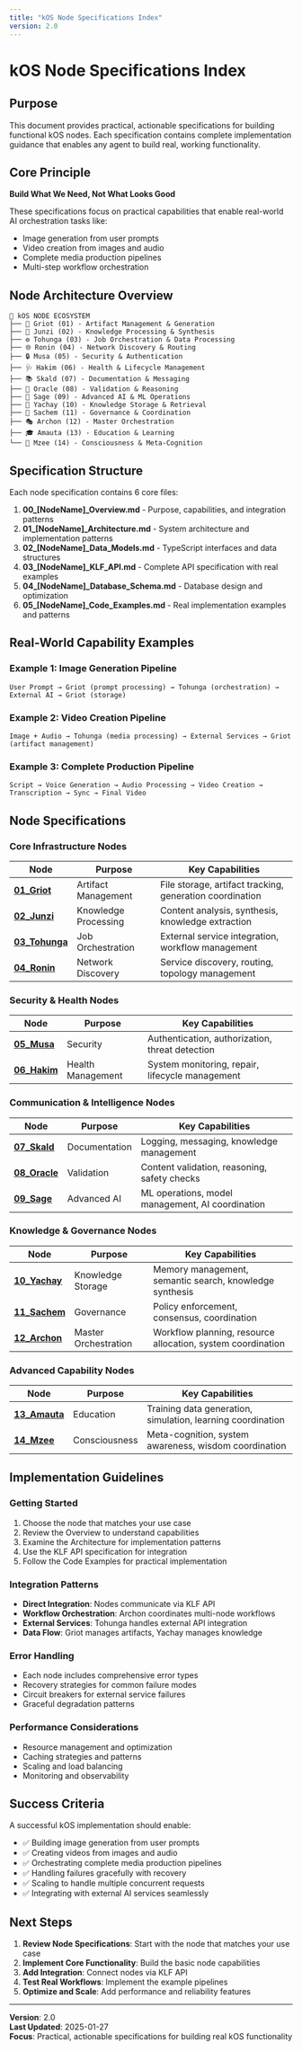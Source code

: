 ```yaml
---
title: "kOS Node Specifications Index"
version: 2.0
---
```


# **kOS Node Specifications Index**

## **Purpose**

This document provides practical, actionable specifications for building functional kOS nodes. Each specification contains complete implementation guidance that enables any agent to build real, working functionality.

## **Core Principle**

**Build What We Need, Not What Looks Good**

These specifications focus on practical capabilities that enable real-world AI orchestration tasks like:
- Image generation from user prompts
- Video creation from images and audio
- Complete media production pipelines
- Multi-step workflow orchestration

## **Node Architecture Overview**

```
🎯 kOS NODE ECOSYSTEM
├── 🎨 Griot (01) - Artifact Management & Generation
├── 🧠 Junzi (02) - Knowledge Processing & Synthesis  
├── ⚙️ Tohunga (03) - Job Orchestration & Data Processing
├── 🌐 Ronin (04) - Network Discovery & Routing
├── 🔒 Musa (05) - Security & Authentication
├── 🩺 Hakim (06) - Health & Lifecycle Management
├── 📚 Skald (07) - Documentation & Messaging
├── 🔮 Oracle (08) - Validation & Reasoning
├── 🧙 Sage (09) - Advanced AI & ML Operations
├── 💾 Yachay (10) - Knowledge Storage & Retrieval
├── 👑 Sachem (11) - Governance & Coordination
├── 🎭 Archon (12) - Master Orchestration
├── 🎓 Amauta (13) - Education & Learning
└── 🧘 Mzee (14) - Consciousness & Meta-Cognition
```

## **Specification Structure**

Each node specification contains 6 core files:

1. **00_[NodeName]_Overview.md** - Purpose, capabilities, and integration patterns
2. **01_[NodeName]_Architecture.md** - System architecture and implementation patterns
3. **02_[NodeName]_Data_Models.md** - TypeScript interfaces and data structures
4. **03_[NodeName]_KLF_API.md** - Complete API specification with real examples
5. **04_[NodeName]_Database_Schema.md** - Database design and optimization
6. **05_[NodeName]_Code_Examples.md** - Real implementation examples and patterns

## **Real-World Capability Examples**

### **Example 1: Image Generation Pipeline**
```
User Prompt → Griot (prompt processing) → Tohunga (orchestration) → External AI → Griot (storage)
```

### **Example 2: Video Creation Pipeline**
```
Image + Audio → Tohunga (media processing) → External Services → Griot (artifact management)
```

### **Example 3: Complete Production Pipeline**
```
Script → Voice Generation → Audio Processing → Video Creation → Transcription → Sync → Final Video
```

## **Node Specifications**

### **Core Infrastructure Nodes**

| Node | Purpose | Key Capabilities |
|------|---------|------------------|
| **[01_Griot](01_Griot/)** | Artifact Management | File storage, artifact tracking, generation coordination |
| **[02_Junzi](02_Junzi/)** | Knowledge Processing | Content analysis, synthesis, knowledge extraction |
| **[03_Tohunga](03_Tohunga/)** | Job Orchestration | External service integration, workflow management |
| **[04_Ronin](04_Ronin/)** | Network Discovery | Service discovery, routing, topology management |

### **Security & Health Nodes**

| Node | Purpose | Key Capabilities |
|------|---------|------------------|
| **[05_Musa](05_Musa/)** | Security | Authentication, authorization, threat detection |
| **[06_Hakim](06_Hakim/)** | Health Management | System monitoring, repair, lifecycle management |

### **Communication & Intelligence Nodes**

| Node | Purpose | Key Capabilities |
|------|---------|------------------|
| **[07_Skald](07_Skald/)** | Documentation | Logging, messaging, knowledge management |
| **[08_Oracle](08_Oracle/)** | Validation | Content validation, reasoning, safety checks |
| **[09_Sage](09_Sage/)** | Advanced AI | ML operations, model management, AI coordination |

### **Knowledge & Governance Nodes**

| Node | Purpose | Key Capabilities |
|------|---------|------------------|
| **[10_Yachay](10_Yachay/)** | Knowledge Storage | Memory management, semantic search, knowledge synthesis |
| **[11_Sachem](11_Sachem/)** | Governance | Policy enforcement, consensus, coordination |
| **[12_Archon](12_Archon/)** | Master Orchestration | Workflow planning, resource allocation, system coordination |

### **Advanced Capability Nodes**

| Node | Purpose | Key Capabilities |
|------|---------|------------------|
| **[13_Amauta](13_Amauta/)** | Education | Training data generation, simulation, learning coordination |
| **[14_Mzee](14_Mzee/)** | Consciousness | Meta-cognition, system awareness, wisdom coordination |

## **Implementation Guidelines**

### **Getting Started**
1. Choose the node that matches your use case
2. Review the Overview to understand capabilities
3. Examine the Architecture for implementation patterns
4. Use the KLF API specification for integration
5. Follow the Code Examples for practical implementation

### **Integration Patterns**
- **Direct Integration**: Nodes communicate via KLF API
- **Workflow Orchestration**: Archon coordinates multi-node workflows
- **External Services**: Tohunga handles external API integration
- **Data Flow**: Griot manages artifacts, Yachay manages knowledge

### **Error Handling**
- Each node includes comprehensive error types
- Recovery strategies for common failure modes
- Circuit breakers for external service failures
- Graceful degradation patterns

### **Performance Considerations**
- Resource management and optimization
- Caching strategies and patterns
- Scaling and load balancing
- Monitoring and observability

## **Success Criteria**

A successful kOS implementation should enable:
- ✅ Building image generation from user prompts
- ✅ Creating videos from images and audio
- ✅ Orchestrating complete media production pipelines
- ✅ Handling failures gracefully with recovery
- ✅ Scaling to handle multiple concurrent requests
- ✅ Integrating with external AI services seamlessly

## **Next Steps**

1. **Review Node Specifications**: Start with the node that matches your use case
2. **Implement Core Functionality**: Build the basic node capabilities
3. **Add Integration**: Connect nodes via KLF API
4. **Test Real Workflows**: Implement the example pipelines
5. **Optimize and Scale**: Add performance and reliability features

---

**Version**: 2.0  
**Last Updated**: 2025-01-27  
**Focus**: Practical, actionable specifications for building real kOS functionality 